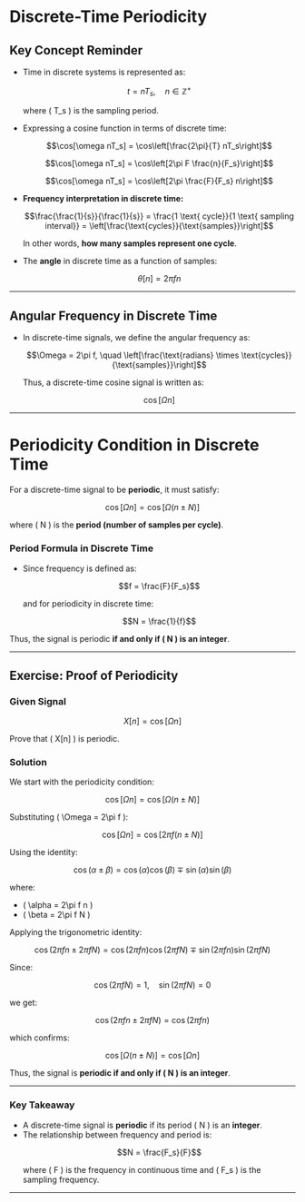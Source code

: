 # **Discrete-Time Periodicity**

## **Key Concept Reminder**

- Time in discrete systems is represented as:
  ```math
  t = nT_s, \quad n \in \mathbb{Z}^{+}
  ```
  where \( T_s \) is the sampling period.

- Expressing a cosine function in terms of discrete time:
  ```math
  \cos[\omega nT_s] = \cos\left[\frac{2\pi}{T} nT_s\right]
  ```
  ```math
  \cos[\omega nT_s] = \cos\left[2\pi F \frac{n}{F_s}\right]
  ```
  ```math
  \cos[\omega nT_s] = \cos\left[2\pi \frac{F}{F_s} n\right]
  ```

- **Frequency interpretation in discrete time:**
  ```math
  \frac{\frac{1}{s}}{\frac{1}{s}} = \frac{1 \text{ cycle}}{1 \text{ sampling interval}} = \left[\frac{\text{cycles}}{\text{samples}}\right]
  ```
  In other words, **how many samples represent one cycle**.

- The **angle** in discrete time as a function of samples:
  ```math
  \theta[n] = 2\pi f n
  ```

---

## **Angular Frequency in Discrete Time**

- In discrete-time signals, we define the angular frequency as:
  ```math
  \Omega = 2\pi f, \quad \left[\frac{\text{radians} \times \text{cycles}}{\text{samples}}\right]
  ```
  Thus, a discrete-time cosine signal is written as:
  ```math
  \cos [\Omega n]
  ```

---

# **Periodicity Condition in Discrete Time**

For a discrete-time signal to be **periodic**, it must satisfy:
```math
\cos[\Omega n] = \cos[\Omega (n \pm N)]
```
where \( N \) is the **period (number of samples per cycle)**.

### **Period Formula in Discrete Time**

- Since frequency is defined as:
  ```math
  f = \frac{F}{F_s}
  ```
  and for periodicity in discrete time:
  ```math
  N = \frac{1}{f}
  ```

Thus, the signal is periodic **if and only if \( N \) is an integer**.

---

## **Exercise: Proof of Periodicity**

### **Given Signal**
```math
X[n] = \cos[\Omega n]
```
Prove that \( X[n] \) is periodic.

### **Solution**

We start with the periodicity condition:
```math
\cos[\Omega n] = \cos[\Omega (n \pm N)]
```

Substituting \( \Omega = 2\pi f \):
```math
\cos[\Omega n] = \cos[2\pi f (n \pm N)]
```

Using the identity:
```math
\cos(\alpha \pm \beta) = \cos(\alpha)\cos(\beta) \mp \sin(\alpha)\sin(\beta)
```
where:
- \( \alpha = 2\pi f n \)
- \( \beta = 2\pi f N \)

Applying the trigonometric identity:
```math
\cos(2\pi f n \pm 2\pi f N ) = \cos(2\pi f n)\cos(2\pi f N) \mp \sin(2\pi f n)\sin(2\pi f N)
```

Since:
```math
\cos(2\pi f N) = 1, \quad \sin(2\pi f N) = 0
```

we get:
```math
\cos(2\pi f n \pm 2\pi f N ) = \cos(2\pi f n)
```

which confirms:
```math
\cos[\Omega (n \pm N)] = \cos[\Omega n]
```

Thus, the signal is **periodic if and only if \( N \) is an integer**.

---

### **Key Takeaway**
- A discrete-time signal is **periodic** if its period \( N \) is an **integer**.
- The relationship between frequency and period is:
  ```math
  N = \frac{F_s}{F}
  ```
  where \( F \) is the frequency in continuous time and \( F_s \) is the sampling frequency.

---
